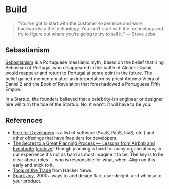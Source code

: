 # Build

> “You’ve got to start with the customer experience and work backwards to the technology. You can’t start with the technology and try to figure out where you’re going to try to sell it.“ — Steve Jobs

## Sebastianism

[Sebastianism](https://en.wikipedia.org/wiki/Sebastianism) is a Portuguese messianic myth, based on the belief that King Sebastian of Portugal, who disappeared in the battle of Alcácer Quibir, would reappear and return to Portugal at some point in the future. The belief gained momentum after an interpretation by priest António Vieira of Daniel 2 and the Book of Revelation that foreshadowed a Portuguese Fifth Empire.

In a Startup, the founders believed that a celebrity-ish engineer or designer hire will turn the tide of the Startup. No, it won't. It will have to be you.

## References

- [Free for Developers](https://free-for.dev/) is a list of software (SaaS, PaaS, IaaS, etc.) and other offerings that have free tiers for developers.
- [The Secret to a Great Planning Process — Lessons from Airbnb and Eventbrite](https://review.firstround.com/the-secret-to-a-great-planning-process-lessons-from-airbnb-and-eventbrite) ([archive](https://archive.is/cRfQu)) Though planning is hard for many organizations, in our experience it's not as hard as most imagine it to be. The key is to be clear about roles — who is responsible for what, when. Align on this early and stick to it.
- [Tools of the Trade](https://github.com/cjbarber/ToolsOfTheTrade) from Hacker News.
- [Spark Joy](https://github.com/sw-yx/spark-joy), 2000+ ways to add design flair, user delight, and whimsy to your product.